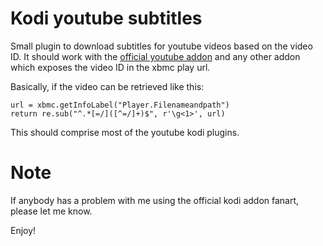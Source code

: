 # Kodi youtube subtitles

Small plugin to download subtitles for youtube videos based on the video ID.
It should work with the [official youtube
addon](https://github.com/jdf76/plugin.video.youtube) and any other addon
which exposes the video ID in the xbmc play url. 

Basically, if the video can be retrieved like this:

```
url = xbmc.getInfoLabel("Player.Filenameandpath")
return re.sub("^.*[=/]([^=/]+)$", r'\g<1>', url)
```

This should comprise most of the youtube kodi plugins.

# Note

If anybody has a problem with me using the official kodi addon fanart, please
let me know.

Enjoy!
